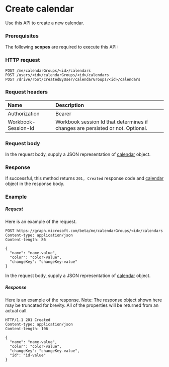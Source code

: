 # Create calendar

Use this API to create a new calendar.
### Prerequisites
The following **scopes** are required to execute this API: 
### HTTP request
<!-- { "blockType": "ignored" } -->
```http
POST /me/calendarGroups/<id>/calendars
POST /users/<id>/calendarGroups/<id>/calendars
POST /drive/root/createdByUser/calendarGroups/<id>/calendars

```
### Request headers
| Name       | Description|
|:---------------|:----------|
| Authorization  | Bearer <code>|
| Workbook-Session-Id  | Workbook session Id that determines if changes are persisted or not. Optional.|

### Request body
In the request body, supply a JSON representation of [calendar](../resources/calendar.md) object.


### Response
If successful, this method returns `201, Created` response code and [calendar](../resources/calendar.md) object in the response body.

### Example
##### Request
Here is an example of the request.
<!-- {
  "blockType": "request",
  "name": "create_calendar_from_calendargroup"
}-->
```http
POST https://graph.microsoft.com/beta/me/calendarGroups/<id>/calendars
Content-type: application/json
Content-length: 86

{
  "name": "name-value",
  "color": "color-value",
  "changeKey": "changeKey-value"
}
```
In the request body, supply a JSON representation of [calendar](../resources/calendar.md) object.
##### Response
Here is an example of the response. Note: The response object shown here may be truncated for brevity. All of the properties will be returned from an actual call.
<!-- {
  "blockType": "response",
  "truncated": true,
  "@odata.type": "microsoft.graph.calendar"
} -->
```http
HTTP/1.1 201 Created
Content-type: application/json
Content-length: 106

{
  "name": "name-value",
  "color": "color-value",
  "changeKey": "changeKey-value",
  "id": "id-value"
}
```

<!-- uuid: 8fcb5dbc-d5aa-4681-8e31-b001d5168d79
2015-10-25 14:57:30 UTC -->
<!-- {
  "type": "#page.annotation",
  "description": "Create calendar",
  "keywords": "",
  "section": "documentation",
  "tocPath": ""
}-->
